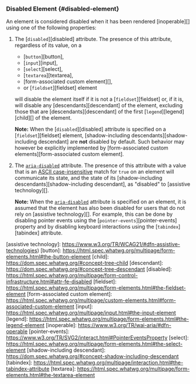 ### Disabled Element {#disabled-element}

An element is considered disabled when it has been rendered [inoperable][] using one of the following properties:

1. The [`disabled`][disabled] attribute. The presence of this attribute, regardless of its value, on a

   - [`button`][button],
   - [`input`][input],
   - [`select`][select],
   - [`textarea`][textarea],
   - [form-associated custom element][],
   - or [`fieldset`][fieldset] element

   will disable the element itself if it is not a [`fieldset`][fieldset] or, if it is, will disable any [descendants][descendant] of the element, excluding those that are [descendants][descendant] of the first [`legend`][legend] [child][] of the element.

   **Note:** When the [`disabled`][disabled] attribute is specified on a [`fieldset`][fieldset] element, [shadow-including descendants][shadow-including descendant] are **not** disabled by default. Such behavior may however be explicitly implemented by [form-associated custom elements][form-associated custom element].

2. The [`aria-disabled`][aria-disabled] attribute. The presence of this attribute with a value that is an [ASCII case-insensitive](https://infra.spec.whatwg.org/#ascii-case-insensitive) match for `true` on an element will communicate its state, and the state of its [shadow-including descendants][shadow-including descendant], as "disabled" to [assistive technology][].

   **Note:** When the [`aria-disabled`][aria-disabled] attribute is specified on an element, it is assumed that the element has also been disabled for users that do not rely on [assistive technology][]. For example, this can be done by disabling pointer events using the [`pointer-events`][pointer-events] property and by disabling keyboard interactions using the [`tabindex`][tabindex] attribute.

[aria-disabled]: https://www.w3.org/TR/wai-aria/#aria-disabled
[assistive technology]: https://www.w3.org/TR/WCAG21/#dfn-assistive-technologies)
[button]: https://html.spec.whatwg.org/multipage/form-elements.html#the-button-element
[child]: https://dom.spec.whatwg.org/#concept-tree-child
[descendant]: https://dom.spec.whatwg.org/#concept-tree-descendant
[disabled]: https://html.spec.whatwg.org/multipage/form-control-infrastructure.html#attr-fe-disabled
[fieldset]: https://html.spec.whatwg.org/multipage/form-elements.html#the-fieldset-element
[form-associated custom element]: https://html.spec.whatwg.org/multipage/custom-elements.html#form-associated-custom-element
[input]: https://html.spec.whatwg.org/multipage/input.html#the-input-element
[legend]: https://html.spec.whatwg.org/multipage/form-elements.html#the-legend-element
[inoperable]: https://www.w3.org/TR/wai-aria/#dfn-operable
[pointer-events]: https://www.w3.org/TR/SVG2/interact.html#PointerEventsProperty
[select]: https://html.spec.whatwg.org/multipage/form-elements.html#the-select-element
[shadow-including descendant]: https://dom.spec.whatwg.org/#concept-shadow-including-descendant
[tabindex]: https://html.spec.whatwg.org/multipage/interaction.html#the-tabindex-attribute
[textarea]: https://html.spec.whatwg.org/multipage/form-elements.html#the-textarea-element
